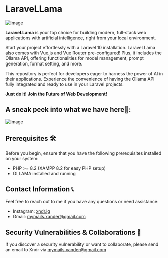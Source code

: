 # LaraveLLama
![image](https://github.com/xndrgit/xndr-laravellama/assets/115892862/bfb499ce-238e-4fb9-a0ef-dd0c0e3e30c1)

**LaraveLLama** is your top choice for building modern, full-stack web applications with artificial intelligence, right from your local environment.

Start your project effortlessly with a Laravel 10 installation. LaraveLLama also comes with Vue.js and Vue Router pre-configured! Plus, it includes the Ollama API, offering functionalities for model management, prompt generation, format setting, and more.

This repository is perfect for developers eager to harness the power of AI in their applications. Experience the convenience of having the Ollama API fully integrated and ready to use in your Laravel projects.

**Just do it! Join the Future of Web Development!**

## A sneak peek into what we have here🙈:
![image](https://github.com/xndrgit/xndr-laravellama/assets/115892862/261f1958-511d-485c-ac97-f05853fcf5e8)

## Prerequisites 🛠️
Before you begin, ensure that you have the following prerequisites installed on your system:
- PHP >= 8.2 (XAMPP 8.2 for easy PHP setup)
- OLLAMA installed and running

## Contact Information 📞
Feel free to reach out to me if you have any questions or need assistance:
- Instagram: [xndr.ig](https://www.instagram.com/xndr.ig/)
- Gmail: [mymails.xander@gmail.com](mailto:mymails.xander@gmail.com)

## Security Vulnerabilities & Collaborations 💌
If you discover a security vulnerability or want to collaborate, please send an email to Xndr via [mymails.xander@gmail.com](mailto:mymails.xander@gmail.com)
